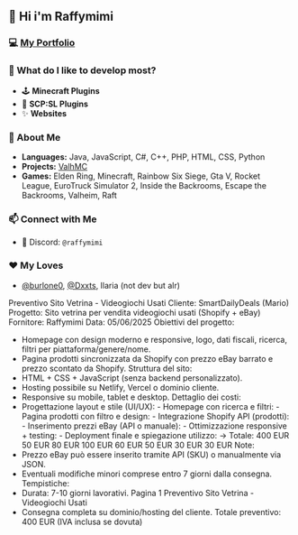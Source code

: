 ## 👋 Hi i'm Raffymimi

### 💻 [My Portfolio](https://portfolio.raffymimi.it/)

### 👀 What do I like to develop most?  
- 🕹️ **Minecraft Plugins**  
- 🧨 **SCP:SL Plugins**
- ✨ **Websites**

### 🧐 About Me
- **Languages:** Java, JavaScript, C#, C++, PHP, HTML, CSS, Python
- **Projects:** [ValhMC](https://discord.valhmc.it)
- **Games:** Elden Ring, Minecraft, Rainbow Six Siege, Gta V, Rocket League, EuroTruck Simulator 2, Inside the Backrooms, Escape the Backrooms, Valheim, Raft

### 📫 Connect with Me  
- 💬 Discord: `@raffymimi`

### ❤ My Loves
- [@burlone0](https://github.com/burlone0), [@Dxxts](https://github.com/Dxxts), Ilaria (not dev but alr)

Preventivo Sito Vetrina - Videogiochi Usati
Cliente: SmartDailyDeals (Mario)
Progetto: Sito vetrina per vendita videogiochi usati (Shopify + eBay)
Fornitore: Raffymimi
Data: 05/06/2025
Obiettivi del progetto:
- Homepage con design moderno e responsive, logo, dati fiscali, ricerca, filtri per
piattaforma/genere/nome.
- Pagina prodotti sincronizzata da Shopify con prezzo eBay barrato e prezzo scontato da Shopify.
Struttura del sito:
- HTML + CSS + JavaScript (senza backend personalizzato).
- Hosting possibile su Netlify, Vercel o dominio cliente.
- Responsive su mobile, tablet e desktop.
Dettaglio dei costi:
- Progettazione layout e stile (UI/UX): - Homepage con ricerca e filtri: - Pagina prodotti con filtro e design: - Integrazione Shopify API (prodotti): - Inserimento prezzi eBay (API o manuale): - Ottimizzazione responsive + testing: - Deployment finale e spiegazione utilizzo: -> Totale: 400 EUR
50 EUR
80 EUR
100 EUR
60 EUR
50 EUR
30 EUR
30 EUR
Note:
- Prezzo eBay può essere inserito tramite API (SKU) o manualmente via JSON.
- Eventuali modifiche minori comprese entro 7 giorni dalla consegna.
Tempistiche:
- Durata: 7-10 giorni lavorativi.
Pagina 1
Preventivo Sito Vetrina - Videogiochi Usati
- Consegna completa su dominio/hosting del cliente.
Totale preventivo: 400 EUR (IVA inclusa se dovuta)